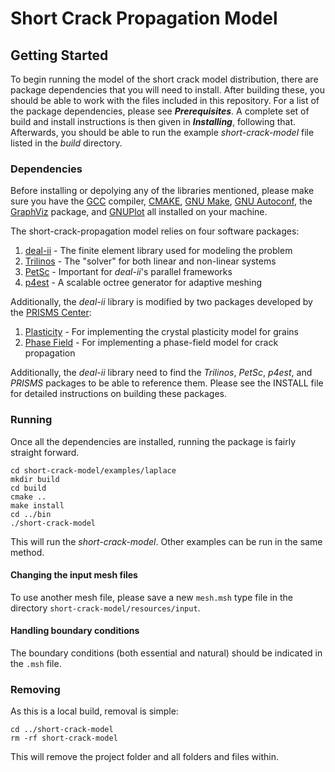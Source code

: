 # Short Crack Propagation Model

## Getting Started

To begin running the model of the short crack model distribution, there are package dependencies that you will need to install. After building these, you should be able to work with the files included in this repository. For a list of the package dependencies, please see _**Prerequisites**_. A complete set of build and install instructions is then given in _**Installing**_, following that. Afterwards, you should be able to run the example _short-crack-model_ file listed in the _build_ directory.

### Dependencies

Before installing or depolying any of the libraries mentioned, please make sure you have the [GCC](http://gcc.gnu.org/) compiler, [CMAKE](https://cmake.org/), [GNU Make](https://www.gnu.org/software/make/), [GNU Autoconf](https://www.gnu.org/software/autoconf/autoconf.html), the [GraphViz](https://www.graphviz.org/) package, and [GNUPlot](http://www.gnuplot.info/) all installed on your machine.

The short-crack-propagation model relies on four software packages:
1. [deal-ii](http://www.dealii.org/) - The finite element library used for modeling the problem
2. [Trilinos](https://trilinos.org/) - The "solver" for both linear and non-linear systems
3. [PetSc](https://www.mcs.anl.gov/petsc/) - Important for _deal-ii_'s parallel frameworks
4. [p4est](http://www.p4est.org/) - A scalable octree generator for adaptive meshing

Additionally, the _deal-ii_ library is modified by two packages developed by the [PRISMS Center](http://www.prisms-center.org/#/home):
1. [Plasticity](https://github.com/prisms-center/plasticity) - For implementing the crystal plasticity model for grains
2. [Phase Field](https://github.com/prisms-center/phaseField) - For implementing a phase-field model for crack propagation

Additionally, the _deal-ii_ library need to find the _Trilinos_, _PetSc_, _p4est_, and _PRISMS_ packages to be able to reference them. Please see the INSTALL file for detailed instructions on building these packages.

### Running
Once all the dependencies are installed, running the package is fairly straight forward.

```
cd short-crack-model/examples/laplace
mkdir build
cd build
cmake ..
make install
cd ../bin
./short-crack-model
```

This will run the _short-crack-model_. Other examples can be run in the same method.

#### Changing the input mesh files
To use another mesh file, please save a new `mesh.msh` type file in the directory `short-crack-model/resources/input`.

#### Handling boundary conditions
The boundary conditions (both essential and natural) should be indicated in the `.msh` file.

### Removing
As this is a local build, removal is simple:

```
cd ../short-crack-model
rm -rf short-crack-model
```
This will remove the project folder and all folders and files within.
